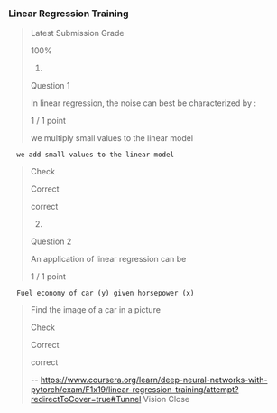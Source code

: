 ### Linear Regression Training
> 
> Latest Submission Grade
> 
> 100%
> 
> 1.
> 
> Question 1
> 
> In linear regression, the noise can best be characterized by :
> 
> 1 / 1 point
> 
>  we multiply small values to the linear model 
> 

      we add small values to the linear model 
> 
> Check
> 
> Correct
> 
> correct
> 
> 2.
> 
> Question 2
> 
> An application of linear regression can be
> 
> 1 / 1 point
> 

      Fuel economy of car (y) given horsepower (x) 
> 
>  Find the image of a car in a picture 
> 
> Check
> 
> Correct
> 
> correct
>
> -- https://www.coursera.org/learn/deep-neural-networks-with-pytorch/exam/F1x19/linear-regression-training/attempt?redirectToCover=true#Tunnel Vision Close

